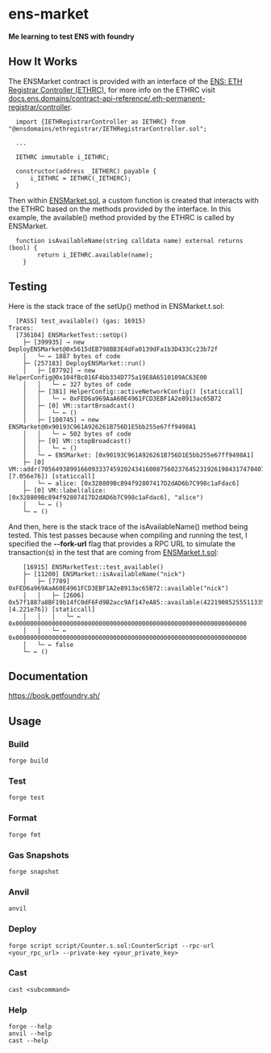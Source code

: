 # ens-market

**Me learning to test ENS with foundry**

## How It Works

The ENSMarket contract is provided with an interface of the [ENS: ETH Registrar Controller (ETHRC)](https://etherscan.io/address/0x253553366da8546fc250f225fe3d25d0c782303b), for more info on the ETHRC visit [docs.ens.domains/contract-api-reference/.eth-permanent-registrar/controller](https://docs.ens.domains/contract-api-reference/.eth-permanent-registrar/controller).

```solidity
  import {IETHRegistrarController as IETHRC} from "@ensdomains/ethregistrar/IETHRegistrarController.sol";

  ...

  IETHRC immutable i_IETHRC;

  constructor(address _IETHERC) payable {
      i_IETHRC = IETHRC(_IETHERC);
  }
```

Then within [ENSMarket.sol](https://github.com/Pryority/ens-market/blob/main/src/ENSMarket.sol), a custom function is created that interacts with the ETHRC based on the methods provided by the interface. In this example, the available() method provided by the ETHRC is called by ENSMarket.

```solidity
  function isAvailableName(string calldata name) external returns (bool) {
        return i_IETHRC.available(name);
    }
```

## Testing

Here is the stack trace of the setUp() method in ENSMarket.t.sol:

```zshrc
  [PASS] test_available() (gas: 16915)
Traces:
  [736104] ENSMarketTest::setUp()
    ├─ [399935] → new DeployENSMarket@0x5615dEB798BB3E4dFa0139dFa1b3D433Cc23b72f
    │   └─ ← 1887 bytes of code
    ├─ [257183] DeployENSMarket::run()
    │   ├─ [87792] → new HelperConfig@0x104fBc016F4bb334D775a19E8A6510109AC63E00
    │   │   └─ ← 327 bytes of code
    │   ├─ [381] HelperConfig::activeNetworkConfig() [staticcall]
    │   │   └─ ← 0xFED6a969AaA60E4961FCD3EBF1A2e8913ac65B72
    │   ├─ [0] VM::startBroadcast()
    │   │   └─ ← ()
    │   ├─ [100745] → new ENSMarket@0x90193C961A926261B756D1E5bb255e67ff9498A1
    │   │   └─ ← 502 bytes of code
    │   ├─ [0] VM::stopBroadcast()
    │   │   └─ ← ()
    │   └─ ← ENSMarket: [0x90193C961A926261B756D1E5bb255e67ff9498A1]
    ├─ [0] VM::addr(70564938991660933374592024341600875602376452319261984317470407481576058979585 [7.056e76]) [staticcall]
    │   └─ ← alice: [0x328809Bc894f92807417D2dAD6b7C998c1aFdac6]
    ├─ [0] VM::label(alice: [0x328809Bc894f92807417D2dAD6b7C998c1aFdac6], "alice")
    │   └─ ← ()
    └─ ← ()
```

And then, here is the stack trace of the isAvailableName() method being tested. This test passes because when compiling and running the test, I specified the **--fork-url** flag that provides a RPC URL to simulate the transaction(s) in the test that are coming from [ENSMarket.t.sol](https://github.com/Pryority/ens-market/blob/main/test/ENSMarket.t.sol):

```zshrc
    [16915] ENSMarketTest::test_available()
    ├─ [11200] ENSMarket::isAvailableName("nick")
    │   ├─ [7709] 0xFED6a969AaA60E4961FCD3EBF1A2e8913ac65B72::available("nick")
    │   │   ├─ [2606] 0x57f1887a8BF19b14fC0dF6Fd9B2acc9Af147eA85::available(42219085255511335250589442208301538195142221433306354426240614732612795430543 [4.221e76]) [staticcall]
    │   │   │   └─ ← 0x0000000000000000000000000000000000000000000000000000000000000000
    │   │   └─ ← 0x0000000000000000000000000000000000000000000000000000000000000000
    │   └─ ← false
    └─ ← ()
```

## Documentation

<https://book.getfoundry.sh/>

## Usage

### Build

```shell
forge build
```

### Test

```shell
forge test
```

### Format

```shell
forge fmt
```

### Gas Snapshots

```shell
forge snapshot
```

### Anvil

```shell
anvil
```

### Deploy

```shell
forge script script/Counter.s.sol:CounterScript --rpc-url <your_rpc_url> --private-key <your_private_key>
```

### Cast

```shell
cast <subcommand>
```

### Help

```shell
forge --help
anvil --help
cast --help
```
